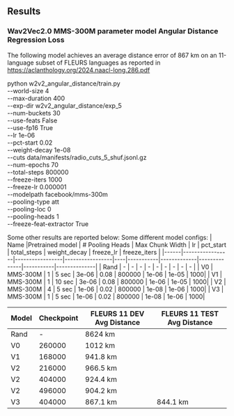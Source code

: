 ## Results

### Wav2Vec2.0 MMS-300M parameter model Angular Distance Regression Loss

The following model achieves an average distance error of 867 km on
an 11-language subset of FLEURS languages as reported in 
<https://aclanthology.org/2024.naacl-long.286.pdf>

python w2v2_angular_distance/train.py \
  --world-size 4 \
  --max-duration 400 \
  --exp-dir w2v2_angular_distance/exp_5 \
  --num-buckets 30 \
  --use-feats False \
  --use-fp16 True \
  --lr 1e-06 \
  --pct-start 0.02 \
  --weight-decay 1e-08 \
  --cuts data/manifests/radio_cuts_5_shuf.jsonl.gz \
  --num-epochs 70 \
  --total-steps 800000 \
  --freeze-iters 1000 \
  --freeze-lr 0.000001 \
  --modelpath facebook/mms-300m \
  --pooling-type att \
  --pooling-loc 0 \
  --pooling-heads 1 \
  --freeze-feat-extractor True


Some other results are reported below:
Some different model configs:
| Name |Pretrained model | # Pooling Heads | Max Chunk Width | lr | pct_start | total_steps | weight_decay | freeze_lr | freeze_iters |
|------|-----------------|-----------------|-----------------|----|-----------|-------------|--------------|-----------|--------------|
| Rand |  -              | - | -     | -     | -    | -      | -  |     -    | -   |
| V0   | MMS-300M        | 1 | 5 sec | 3e-06 | 0.08 | 800000 | 1e-06 | 1e-05 | 1000| 
| V1   | MMS-300M        | 1 | 10 sec | 3e-06 | 0.08 | 800000 | 1e-06 | 1e-05 | 1000| 
| V2   | MMS-300M        | 4 | 5 sec | 1e-06 | 0.02 | 800000 | 1e-08 | 1e-06 | 1000| 
| V3   | MMS-300M        | 1 | 5 sec | 1e-06 | 0.02 | 800000 | 1e-08 | 1e-06 | 1000| 


|Model | Checkpoint | FLEURS 11 DEV Avg Distance | FLEURS 11 TEST Avg Distance |
|------|------------|----------------------------|-----------------------------|
| Rand |     -      |   8624 km                  |                             |
| V0   |   260000   |   1012 km                  |                             |
| V1   |   168000   |   941.8 km                 |                             |
| V2   |   216000   |   966.5 km                 |                             |
| V2   |   404000   |   924.4 km                 |                             |
| V2   |   496000   |   904.2 km                 |                             |
| V3   |   404000   |   867.1 km                 |  844.1 km                   |
